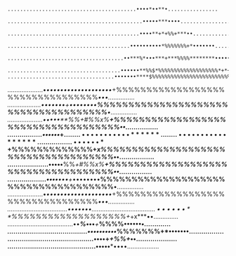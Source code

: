                  .........................................••••*••**•................                
              ...........................................•••••***••••..................             
           ..........................................••••**+*+%%+***••....................          
         .......................................••••••••••*%%%%%%%+*•••••••.................        
       .....................................••***%*•••***+***%%%%********••••••*•.............      
     ....................................••••••**%%$*%%%%%%%%%%%%%%%%%%%*+*+x***••..............    
    ..................................•••••••****$%%%%%%%%%%%%%%%%%%%%%%%%%%%%*•••...............   
   ....................•*•••••••••••••••••••*+%%%%%%%%%%%%%%%%%%%%%%%%%%%%%%%%%*•••...............  
  ...................••••****•••+*••••••••**%%%%%%%%%%%%%%%%%%%%%%%%%%%%%%%%%%%%%**•............... 
 ....................•••••**%%*+#%%x%******+%%%%%%%%%%%%%%%%%%%%%%%%%%%%%%%%%%%%**••................
 .................••••••*+$%%%%%%%%%%%%%+*x%%%%%%%%%%%%%%%%%%%%%%%%%%%%%%%%%%%%%*••.................
 ........•••••••••••******%%%%%%%%%%%%%%%%%%%%%%%%%%%%%%%%%%%%%%%%%%%%%%%%%%%%%*••..................
%%%%%%%%%%%%%%%%%%%%%%%%%%%%%%%%%%%%%%%%%%%%%%%%%%%%%%%%%%%%%%%%%%%%%%%%%%%%**••••..................
 ........•••••••••••******%%%%%%%%%%%%%%%%%%%%%%%%%%%%%%%%%%%%%%%%%%%%%%%%%%%%%*••..................
 .................••••••*+$%%%%%%%%%%%%%+*x%%%%%%%%%%%%%%%%%%%%%%%%%%%%%%%%%%%%%*••.................
 ....................•••••**%%*+#%%x%******+%%%%%%%%%%%%%%%%%%%%%%%%%%%%%%%%%%%%**••................
  ...................••••****•••+*••••••••**%%%%%%%%%%%%%%%%%%%%%%%%%%%%%%%%%%%%%**•............... 
   ....................•*•••••••••••••••••••*+%%%%%%%%%%%%%%%%%%%%%%%%%%%%%%%%%*•••...............  
    ..................................•••••••****$%%%%%%%%%%%%%%%%%%%%%%%%%%%%*•••...............   
     ....................................••••••**%%$*%%%%%%%%%%%%%%%%%%%*+*+x***••..............    
       .....................................••***%*•••***+***%%%%********••••••*•.............      
         .......................................••••••••••*%%%%%%%+*•••••••.................        
           ..........................................••••**+*+%%+***••....................          
              ...........................................•••••***••••..................             

